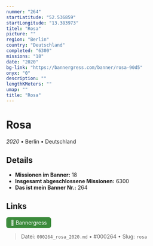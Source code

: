 ```yaml
---
nummer: "264"
startLatitude: "52.536859"
startLongitude: "13.383973"
titel: "Rosa"
picture: ""
region: "Berlin"
country: "Deutschland"
completed: "6300"
missions: "18"
date: "2020"
bg-link: "https://bannergress.com/banner/rosa-90d5"
onyx: "0"
description: ""
lengthKMeters: ""
umap: ""
title: "Rosa"
---
```

# Rosa

*2020* • Berlin • Deutschland



## Details

- **Missionen im Banner:** 18
- **Insgesamt abgeschlossene Missionen:** 6300
- **Das ist mein Banner Nr.:** 264



## Links
<div style="margin-top: 0.5em;">
<a href="https://bannergress.com/banner/rosa-90d5" target="_blank" style="display:inline-block;margin-right:8px;padding:6px 12px;background-color:#3c8b3c;color:white;text-decoration:none;border-radius:6px;">🔗 Bannergress</a>

</div>


> Datei: `000264_rosa_2020.md` • #000264 • Slug: `rosa`
